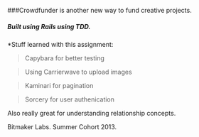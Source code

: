 ###Crowdfunder is another new way to fund creative projects.

##### Built using Rails using TDD. 

*Stuff learned with this assignment:

>Capybara for better testing

>Using Carrierwave to upload images

>Kaminari for pagination

>Sorcery for user authenication

Also really great for understanding relationship concepts.

Bitmaker Labs. Summer Cohort 2013. 